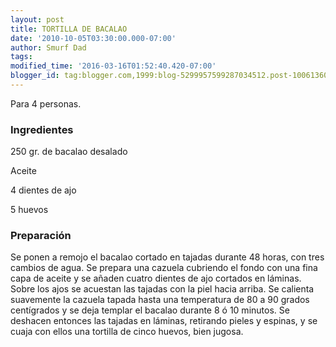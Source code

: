 ```yaml
---
layout: post
title: TORTILLA DE BACALAO
date: '2010-10-05T03:30:00.000-07:00'
author: Smurf Dad
tags: 
modified_time: '2016-03-16T01:52:40.420-07:00'
blogger_id: tag:blogger.com,1999:blog-5299957599287034512.post-1006136061503634876
---
```


Para 4 personas.

<h3>Ingredientes</h3>

250 gr. de bacalao desalado

Aceite

4 dientes de ajo

5 huevos

<h3>Preparación</h3>

Se ponen a remojo el bacalao cortado en tajadas durante 48 horas, con tres cambios de agua. Se prepara una cazuela cubriendo el fondo con una fina capa de aceite y se añaden cuatro dientes de ajo cortados en láminas. Sobre los ajos se acuestan las tajadas con la piel hacia arriba. Se calienta suavemente la cazuela tapada hasta una temperatura de 80 a 90 grados centígrados y se deja templar el bacalao durante 8 ó 10 minutos. Se deshacen entonces las tajadas en láminas, retirando pieles y espinas, y se cuaja con ellos una tortilla de cinco huevos, bien jugosa.

